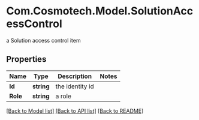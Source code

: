 # Com.Cosmotech.Model.SolutionAccessControl
a Solution access control item

## Properties

Name | Type | Description | Notes
------------ | ------------- | ------------- | -------------
**Id** | **string** | the identity id | 
**Role** | **string** | a role | 

[[Back to Model list]](../README.md#documentation-for-models) [[Back to API list]](../README.md#documentation-for-api-endpoints) [[Back to README]](../README.md)

